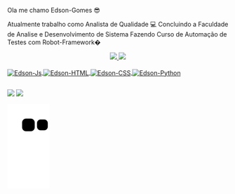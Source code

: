 Ola me chamo Edson-Gomes 😎

Atualmente trabalho como Analista de Qualidade 💻
Concluindo a Faculdade de Analise e Desenvolvimento de Sistema
Fazendo Curso de Automação de Testes com Robot-Framework�

<div align="center">
  <a href="https://github.com/Edsong30">
  <img height="180em" src="https://github-readme-stats.vercel.app/api?username=edson&show_icons=true&theme=dracula&include_all_commits=true&count_private=true"/>
  <img height="180em" src="https://github-readme-stats.vercel.app/api/top-langs/?username=edsongomes&layout=compact&langs_count=7&theme=dracula"/>
</div>
<div style="display: inline_block"><br>
 <img align="center" alt="Edson-Js" height="30" width="40" src="https://raw.githubusercontent.com/devicons/devicon/master/icons/javascript/javascript-plain .svg">
   <img align="center" alt="Edson-HTML" height="30" width="40" src="https://raw.githubusercontent.com/devicons/devicon/master/icons/html5/html5-original .svg">
  <img align="center" alt="Edson-CSS" height="30" width="40" src="https://raw.githubusercontent.com/devicons/devicon/master/icons/css3/css3-original .svg">
  <img align="center" alt="Edson-Python" height="30" width="40" src="https://raw.githubusercontent.com/devicons/devicon/master/icons/python/python-original .svg">
 </div>
  
  ##
 <div> 
  <a href = "mailto:edson.eg18@gmail.com"><img src="https://img.shields.io/badge/-Gmail-%23333?style=for-the-badge&logo=gmail&logoColor=white" destino ="_blank"></a>
  <a href="https://www.linkedin.com/in/edson-gomes-494398208/" target="_blank"><img src="https://img.shields.io/badge/-LinkedIn-% 230077B5?style=for-the-badge&logo=linkedin&logoColor=white" target="_blank"></a>
 
  ![ Animação de cobra ](https://github.com/rafaballerini/rafaballerini/blob/output/github-contribution-grid-snake.svg)
 
</div>
